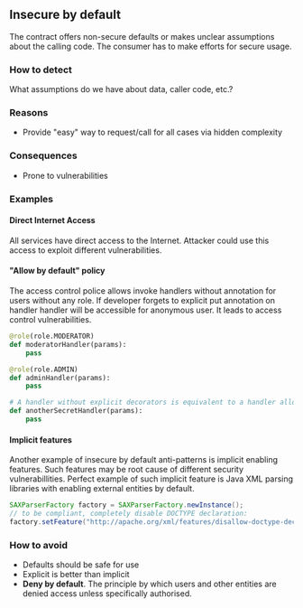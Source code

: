 ## Insecure by default

The contract offers non-secure defaults or makes unclear assumptions about the calling code. The consumer has to make efforts for secure usage. 

### How to detect

What assumptions do we have about data, caller code, etc.?

### Reasons

* Provide "easy" way to request/call for all cases via hidden complexity

### Consequences

* Prone to vulnerabilities

### Examples

#### Direct Internet Access

All services have direct access to the Internet. Attacker could use this access to exploit different vulnerabilities. 

#### "Allow by default" policy

The access control police allows invoke handlers without annotation for users without any role. If developer forgets to explicit put annotation on handler handler will be accessible for anonymous user. It leads to access control vulnerabilities.

```python
@role(role.MODERATOR)
def moderatorHandler(params):
    pass

@role(role.ADMIN)
def adminHandler(params):
    pass

# A handler without explicit decorators is equivalent to a handler allowed for everyone
def anotherSecretHandler(params):
    pass
```

#### Implicit features

Another example of insecure by default anti-patterns is implicit enabling features. Such features may be root cause of different security vulnerabillities. Perfect example of such implicit feature is Java XML parsing libraries with enabling external entities by default.

```java
SAXParserFactory factory = SAXParserFactory.newInstance();
// to be compliant, completely disable DOCTYPE declaration:
factory.setFeature("http://apache.org/xml/features/disallow-doctype-decl", true);
```

### How to avoid

* Defaults should be safe for use
* Explicit is better than implicit
* __Deny by default__. The principle by which users and other entities are denied access unless specifically authorised.
